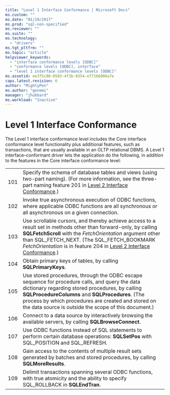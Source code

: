 ```yaml
---
title: "Level 1 Interface Conformance | Microsoft Docs"
ms.custom: ""
ms.date: "01/19/2017"
ms.prod: "sql-non-specified"
ms.reviewer: ""
ms.suite: ""
ms.technology: 
  - "drivers"
ms.tgt_pltfrm: ""
ms.topic: "article"
helpviewer_keywords: 
  - "interface conformance levels [ODBC]"
  - "conformance levels [ODBC], interface"
  - "level 1 interface conformance levels [ODBC]"
ms.assetid: ee3f5c08-0583-4f3b-8354-ef71b6086a7e
caps.latest.revision: 6
author: "MightyPen"
ms.author: "genemi"
manager: "jhubbard"
ms.workload: "Inactive"
---
```

# Level 1 Interface Conformance
The Level 1 interface conformance level includes the Core interface conformance level functionality plus additional features, such as transactions, that are usually available in an OLTP relational DBMS. A Level 1 interface–conformant driver lets the application do the following, in addition to the features in the Core interface conformance level:  
  
|||  
|-|-|  
|101|Specify the schema of database tables and views (using two-part naming). (For more information, see the three-part naming feature 201 in [Level 2 Interface Conformance](../../../odbc/reference/develop-app/level-2-interface-conformance.md).)|  
|102|Invoke true asynchronous execution of ODBC functions, where applicable ODBC functions are all synchronous or all asynchronous on a given connection.|  
|103|Use scrollable cursors, and thereby achieve access to a result set in methods other than forward-only, by calling **SQLFetchScroll** with the *FetchOrientation* argument other than SQL_FETCH_NEXT. (The SQL_FETCH_BOOKMARK *FetchOrientation* is in feature 204 in [Level 2 Interface Conformance](../../../odbc/reference/develop-app/level-2-interface-conformance.md).)|  
|104|Obtain primary keys of tables, by calling **SQLPrimaryKeys**.|  
|105|Use stored procedures, through the ODBC escape sequence for procedure calls, and query the data dictionary regarding stored procedures, by calling **SQLProcedureColumns** and **SQLProcedures**. (The process by which procedures are created and stored on the data source is outside the scope of this document.)|  
|106|Connect to a data source by interactively browsing the available servers, by calling **SQLBrowseConnect**.|  
|107|Use ODBC functions instead of SQL statements to perform certain database operations: **SQLSetPos** with SQL_POSITION and SQL_REFRESH.|  
|108|Gain access to the contents of multiple result sets generated by batches and stored procedures, by calling **SQLMoreResults**.|  
|109|Delimit transactions spanning several ODBC functions, with true atomicity and the ability to specify SQL_ROLLBACK in **SQLEndTran**.|

